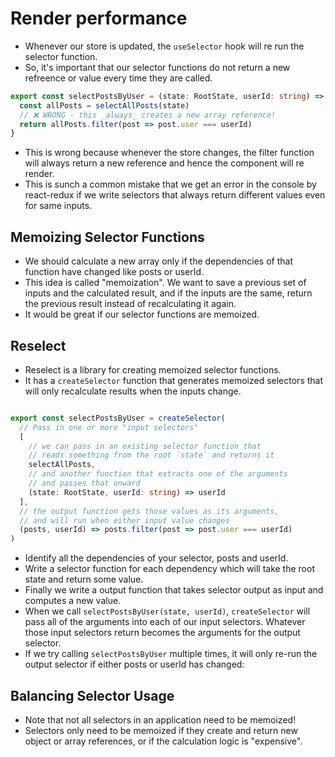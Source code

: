 # Render performance

- Whenever our store is updated, the `useSelector` hook will re run the selector function.
- So, it's important that our selector functions do not return a new refreence or value every time they are called.

```ts
export const selectPostsByUser = (state: RootState, userId: string) => {
  const allPosts = selectAllPosts(state)
  // ❌ WRONG - this _always_ creates a new array reference!
  return allPosts.filter(post => post.user === userId)
}
```
- This is wrong because whenever the store changes, the filter function will always return a new reference and hence the component will re render.
- This is sunch a common mistake that we get an error in the console by react-redux if we write selectors that always return different values even for same inputs.



## Memoizing Selector Functions

- We should calculate a new array only if the dependencies of that function have changed like posts or userId.
- This idea is called "memoization". We want to save a previous set of inputs and the calculated result, and if the inputs are the same, return the previous result instead of recalculating it again.
- It would be great if our selector functions are memoized.


## Reselect

- Reselect is a library for creating memoized selector functions.
- It has a `createSelector` function that generates memoized selectors that will only recalculate results when the inputs change.

```ts

export const selectPostsByUser = createSelector(
  // Pass in one or more "input selectors"
  [
    // we can pass in an existing selector function that
    // reads something from the root `state` and returns it
    selectAllPosts,
    // and another function that extracts one of the arguments
    // and passes that onward
    (state: RootState, userId: string) => userId
  ],
  // the output function gets those values as its arguments,
  // and will run when either input value changes
  (posts, userId) => posts.filter(post => post.user === userId)
)
```

- Identify all the dependencies of your selector, posts and userId.
- Write a selector function for each dependency which will take the root state and return some value.
- Finally we write a output function that takes selector output as input and computes a new value.
- When we call `selectPostsByUser(state, userId)`, `createSelector` will pass all of the arguments into each of our input selectors. Whatever those input selectors return becomes the arguments for the output selector.
- If we try calling `selectPostsByUser` multiple times, it will only re-run the output selector if either posts or userId has changed:


## Balancing Selector Usage

- Note that not all selectors in an application need to be memoized!
- Selectors only need to be memoized if they create and return new object or array references, or if the calculation logic is "expensive".
